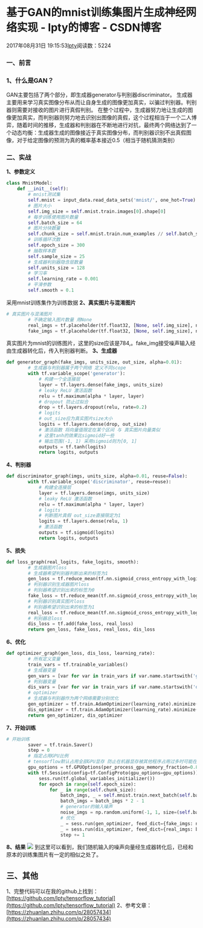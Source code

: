 
# 基于GAN的mnist训练集图片生成神经网络实现 - lpty的博客 - CSDN博客

2017年08月31日 19:15:53[lpty](https://me.csdn.net/sinat_33741547)阅读数：5224



### 一、前言
### 1、什么是GAN？
GAN主要包括了两个部分，即生成器generator与判别器discriminator。
生成器主要用来学习真实图像分布从而让自身生成的图像更加真实，以骗过判别器。判别器则需要对接收的图片进行真假判别。
在整个过程中，生成器努力地让生成的图像更加真实，而判别器则努力地去识别出图像的真假，这个过程相当于一个二人博弈，随着时间的推移，生成器和判别器在不断地进行对抗，最终两个网络达到了一个动态均衡：生成器生成的图像接近于真实图像分布，而判别器识别不出真假图像，对于给定图像的预测为真的概率基本接近0.5（相当于随机猜测类别）

### 二、实战
**1、参数定义**

```python
class MnistModel:
    def __init__(self):
        # mnist测试集
        self.mnist = input_data.read_data_sets('mnist/', one_hot=True)
        # 图片大小
        self.img_size = self.mnist.train.images[0].shape[0]
        # 每步训练使用图片数量
        self.batch_size = 64
        # 图片分块数量
        self.chunk_size = self.mnist.train.num_examples // self.batch_size
        # 训练循环次数
        self.epoch_size = 300
        # 抽取样本数
        self.sample_size = 25
        # 生成器判别器隐含层数量
        self.units_size = 128
        # 学习率
        self.learning_rate = 0.001
        # 平滑参数
        self.smooth = 0.1
```
采用mnist训练集作为训练数据
**2、真实图片与混淆图片**

```python
# 真实图片与混淆图片
        # 不确定输入图片数量 用None
        real_imgs = tf.placeholder(tf.float32, [None, self.img_size], name='real_imgs')
        fake_imgs = tf.placeholder(tf.float32, [None, self.img_size], name='fake_imgs')
```
真实图片为mnist的训练图片，这里的size应该是784,。fake_img接受噪声输入经由生成器转化后，传入判别器判断。
**3、生成器**

```python
def generator_graph(fake_imgs, units_size, out_size, alpha=0.01):
        # 生成器与判别器属于两个网络 定义不同scope
        with tf.variable_scope('generator'):
            # 构建一个全连接层
            layer = tf.layers.dense(fake_imgs, units_size)
            # leaky ReLU 激活函数
            relu = tf.maximum(alpha * layer, layer)
            # dropout 防止过拟合
            drop = tf.layers.dropout(relu, rate=0.2)
            # logits
            # out_size应为真实图片size大小
            logits = tf.layers.dense(drop, out_size)
            # 激活函数 将向量值限定在某个区间 与 真实图片向量类似
            # 这里tanh的效果比sigmoid好一些
            # 输出范围(-1, 1) 采用sigmoid则为[0, 1]
            outputs = tf.tanh(logits)
            return logits, outputs
```
**4、判别器**

```python
def discriminator_graph(imgs, units_size, alpha=0.01, reuse=False):
        with tf.variable_scope('discriminator', reuse=reuse):
            # 构建全连接层
            layer = tf.layers.dense(imgs, units_size)
            # leaky ReLU 激活函数
            relu = tf.maximum(alpha * layer, layer)
            # logits
            # 判断图片真假 out_size直接限定为1
            logits = tf.layers.dense(relu, 1)
            # 激活函数
            outputs = tf.sigmoid(logits)
            return logits, outputs
```
**5、损失**

```python
def loss_graph(real_logits, fake_logits, smooth):
        # 生成器图片loss
        # 生成器希望判别器判断出来的标签为1
        gen_loss = tf.reduce_mean(tf.nn.sigmoid_cross_entropy_with_logits(logits=fake_logits, labels=tf.ones_like(fake_logits) * (1 - smooth)))
        # 判别器识别生成器图片loss
        # 判别器希望识别出来的标签为0
        fake_loss = tf.reduce_mean(tf.nn.sigmoid_cross_entropy_with_logits(logits=fake_logits, labels=tf.zeros_like(fake_logits)))
        # 判别器识别真实图片loss
        # 判别器希望识别出来的标签为1
        real_loss = tf.reduce_mean(tf.nn.sigmoid_cross_entropy_with_logits(logits=real_logits, labels=tf.ones_like(real_logits) * (1 - smooth)))
        # 判别器总loss
        dis_loss = tf.add(fake_loss, real_loss)
        return gen_loss, fake_loss, real_loss, dis_loss
```
**6、优化**
```python
def optimizer_graph(gen_loss, dis_loss, learning_rate):
        # 所有定义变量
        train_vars = tf.trainable_variables()
        # 生成器变量
        gen_vars = [var for var in train_vars if var.name.startswith('generator')]
        # 判别器变量
        dis_vars = [var for var in train_vars if var.name.startswith('discriminator')]
        # optimizer
        # 生成器与判别器作为两个网络需要分别优化
        gen_optimizer = tf.train.AdamOptimizer(learning_rate).minimize(gen_loss, var_list=gen_vars)
        dis_optimizer = tf.train.AdamOptimizer(learning_rate).minimize(dis_loss, var_list=dis_vars)
        return gen_optimizer, dis_optimizer
```
**7、开始训练**

```python
# 开始训练
        saver = tf.train.Saver()
        step = 0
        # 指定占用GPU比例
        # tensorflow默认占用全部GPU显存 防止在机器显存被其他程序占用过多时可能在启动时报错
        gpu_options = tf.GPUOptions(per_process_gpu_memory_fraction=0.8)
        with tf.Session(config=tf.ConfigProto(gpu_options=gpu_options)) as sess:
            sess.run(tf.global_variables_initializer())
            for epoch in range(self.epoch_size):
                for _ in range(self.chunk_size):
                    batch_imgs, _ = self.mnist.train.next_batch(self.batch_size)
                    batch_imgs = batch_imgs * 2 - 1
                    # generator的输入噪声
                    noise_imgs = np.random.uniform(-1, 1, size=(self.batch_size, self.img_size))
                    # 优化
                    _ = sess.run(gen_optimizer, feed_dict={fake_imgs: noise_imgs})
                    _ = sess.run(dis_optimizer, feed_dict={real_imgs: batch_imgs, fake_imgs: noise_imgs})
                    step += 1
```
**8、结果**
![](https://img-blog.csdn.net/20170831191115272?watermark/2/text/aHR0cDovL2Jsb2cuY3Nkbi5uZXQvc2luYXRfMzM3NDE1NDc=/font/5a6L5L2T/fontsize/400/fill/I0JBQkFCMA==/dissolve/70/gravity/Center)
到这里可以看到，我们随机输入的噪声向量经生成器转化后，已经和原本的训练集图片有一定的相似之处了。
## 三、其他
1、完整代码可以在我的github上找到：[https://github.com/lpty/tensorflow_tutorial](https://github.com/lpty/tensorflow_tutorial)
2、参考文章：[https://zhuanlan.zhihu.com/p/28057434](https://zhuanlan.zhihu.com/p/28057434)



